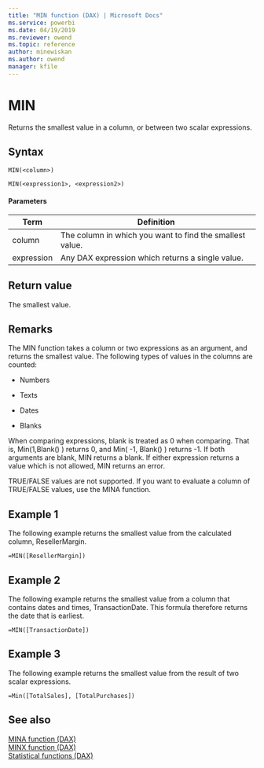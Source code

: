 ```yaml
---
title: "MIN function (DAX) | Microsoft Docs"
ms.service: powerbi 
ms.date: 04/19/2019
ms.reviewer: owend
ms.topic: reference
author: minewiskan
ms.author: owend
manager: kfile
---
```

# MIN

Returns the smallest value in a column, or between two scalar expressions.
  
## Syntax  
  
```dax
MIN(<column>)  
```

```dax
MIN(<expression1>, <expression2>)
```

#### Parameters
  
|Term|Definition|  
|--------|--------------|  
|column|The column in which you want to find the smallest value.|  
|expression|Any DAX expression which returns a single value.|  
  
## Return value

The smallest value.  
  
## Remarks

The MIN function takes a column or two expressions as an argument, and returns the smallest value. The following types of values in the columns are counted:  
  
- Numbers

- Texts

- Dates  

- Blanks

When comparing expressions, blank is treated as 0 when comparing. That is, Min(1,Blank() ) returns 0, and Min( -1, Blank() ) returns -1. If both arguments are blank, MIN returns a blank. If either expression returns a value which is not allowed, MIN returns an error.

TRUE/FALSE values are not supported. If you want to evaluate a column of TRUE/FALSE values, use the MINA function.
  
## Example 1

The following example returns the smallest value from the calculated column, ResellerMargin.  
  
```dax
=MIN([ResellerMargin])  
```
  
## Example 2

The following example returns the smallest value from a column that contains dates and times, TransactionDate. This formula therefore returns the date that is earliest.  
  
```dax
=MIN([TransactionDate])  
```

## Example 3

The following example returns the smallest value from the result of two scalar expressions.  
  
```dax
=Min([TotalSales], [TotalPurchases]) 
```

  
## See also

[MINA function &#40;DAX&#41;](mina-function-dax.md)  
[MINX function &#40;DAX&#41;](minx-function-dax.md)  
[Statistical functions &#40;DAX&#41;](statistical-functions-dax.md)  
  
